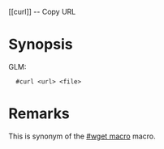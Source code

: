 [[curl]] -- Copy URL

# Synopsis
GLM:
~~~
  #curl <url> <file>
~~~

# Remarks

This is synonym of the [#wget macro](http://gridlab-d.shoutwiki.com/wiki/Macros) macro.